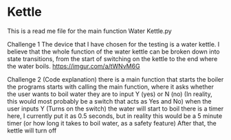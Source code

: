 # Kettle

This is a read me file for the main function Water Kettle.py

Challenge 1
  The device that I have chosen for the testing is a water kettle. I believe that the whole function of the water kettle can be broken down into state transitions, from the  start of switching on the kettle to the end where the water boils. 
https://imgur.com/a/tWNvM6G

Challenge 2 (Code explanation)
there is a main function that starts the boiler
the programs starts with calling the main function, where it asks whether the user wants to boil water
they are to input Y (yes) or N (no)
(In reality, this would most probably be a switch that acts as Yes and No)
when the user inputs Y (Turns on the switch) the water will start to boil
there is a timer here, I currently put it as 0.5 seconds, but in reality this would be a 5 minute timer (or how long it takes to boil water, as a safety feature)
After that, the kettle will turn off
